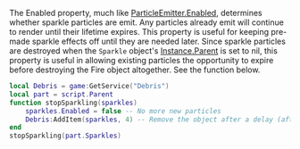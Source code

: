 The Enabled property, much like [ParticleEmitter.Enabled](https://developer.roblox.com/en-us/api-reference/property/ParticleEmitter/Enabled), determines whether sparkle particles are emit. Any particles already emit will continue to render until their lifetime expires. This property is useful for keeping pre-made sparkle effects off until they are needed later. Since sparkle particles are destroyed when the `Sparkle` object's [Instance.Parent](https://developer.roblox.com/en-us/api-reference/property/Instance/Parent) is set to nil, this property is useful in allowing existing particles the opportunity to expire before destroying the Fire object altogether. See the function below.

```lua
local Debris = game:GetService("Debris")
local part = script.Parent
function stopSparkling(sparkles)
    sparkles.Enabled = false -- No more new particles
    Debris:AddItem(sparkles, 4) -- Remove the object after a delay (after existing particles have expired)
end
stopSparkling(part.Sparkles)
```